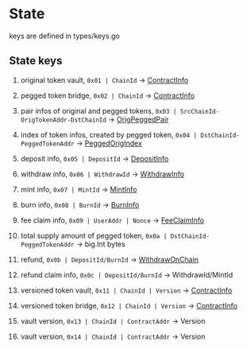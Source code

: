 # State
keys are defined in types/keys.go
## State keys
1. original token vault, `0x01 | ChainId` -> [ContractInfo](https://github.com/celer-network/sgnv2/blob/d25f4280b1/proto/sgn/common/v1/common.proto#L17-L22)

2. pegged token bridge, `0x02 | ChainId` -> [ContractInfo](https://github.com/celer-network/sgnv2/blob/d25f4280b1/proto/sgn/common/v1/common.proto#L17-L22)

3. pair infos of original and pegged tokens, `0x03 | SrcChainId-OrigTokenAddr-DstChainId` -> [OrigPeggedPair](https://github.com/celer-network/sgnv2/blob/d25f4280b1/proto/sgn/pegbridge/v1/pegbridge.proto#L46-L71)

4. index of token infos, created by pegged token, `0x04 | DstChainId-PeggedTokenAddr` -> [PeggedOrigIndex](https://github.com/celer-network/sgnv2/blob/d25f4280b1/proto/sgn/pegbridge/v1/pegbridge.proto#L74-L80)

5. deposit info, `0x05 | DepositId` -> [DepositInfo](https://github.com/celer-network/sgnv2/blob/d25f4280b1/proto/sgn/pegbridge/v1/pegbridge.proto#L83-L96)

6. withdraw info, `0x06 | WithdrawId` -> [WithdrawInfo](https://github.com/celer-network/sgnv2/blob/d25f4280b1/proto/sgn/pegbridge/v1/pegbridge.proto#L145-L169)

7. mint info, `0x07 | MintId` -> [MintInfo](https://github.com/celer-network/sgnv2/blob/d25f4280b1/proto/sgn/pegbridge/v1/pegbridge.proto#L99-L123)

8. burn info, `0x08 | BurnId` -> [BurnInfo](https://github.com/celer-network/sgnv2/blob/d25f4280b1/proto/sgn/pegbridge/v1/pegbridge.proto#L126-L142)

9. fee claim info, `0x09 | UserAddr | Nonce` -> [FeeClaimInfo](https://github.com/celer-network/sgnv2/blob/d25f4280b1/proto/sgn/pegbridge/v1/pegbridge.proto#L172-L177)

10. total supply amount of pegged token, `0x0a | DstChainId-PeggedTokenAddr` -> big.Int bytes

11. refund, `0x0b | DepositId/BurnId` -> [WithdrawOnChain](https://github.com/celer-network/sgnv2/blob/d25f4280b1/proto/sgn/pegbridge/v1/pegbridge.proto#L210-L239)

12. refund claim info, `0x0c | DepositId/BurnId` -> WithdrawId/MintId

13. versioned token vault, `0x11 | ChainId | Version` -> [ContractInfo](https://github.com/celer-network/sgnv2/blob/d25f4280b1/proto/sgn/pegbridge/v1/pegbridge.proto#L25-L29)

14. versioned token bridge, `0x12 | ChainId | Version` -> [ContractInfo](https://github.com/celer-network/sgnv2/blob/d25f4280b1/proto/sgn/pegbridge/v1/pegbridge.proto#L25-L29)

15. vault version, `0x13 | ChainId | ContractAddr` -> Version

16. vault version, `0x14 | ChainId | ContractAddr` -> Version

